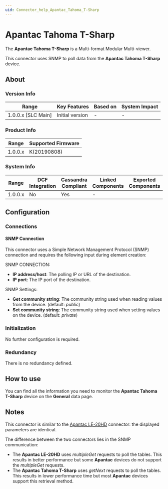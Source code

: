 ```yaml
---
uid: Connector_help_Apantac_Tahoma_T-Sharp
---
```


# Apantac Tahoma T-Sharp

The **Apantac Tahoma T-Sharp** is a Multi-format Modular Multi-viewer.

This connector uses SNMP to poll data from the **Apantac Tahoma T-Sharp** device.

## About

### Version Info

| Range                | Key Features     | Based on     | System Impact     |
|----------------------|------------------|--------------|-------------------|
| 1.0.0.x \[SLC Main\] | Initial version | \-           | \-                |

### Product Info

| Range | Supported Firmware                                                         |
|-----------|--------------------------------------------------------------------------------|
| 1.0.0.x   | K(20190808) |

### System Info

|Range  |DCF Integration  |Cassandra Compliant  |Linked Components  |Exported Components   |
|---------|---------|---------|---------|---------|
|1.0.0.x    |No       |Yes         |-         |   |

## Configuration

### Connections

#### SNMP Connection

This connector uses a Simple Network Management Protocol (SNMP) connection and requires the following input during element creation:

SNMP CONNECTION:

- **IP address/host**: The polling IP or URL of the destination.
- **IP port**: The IP port of the destination.


SNMP Settings:

- **Get community string**: The community string used when reading values from the device. (default: *public*)
- **Set community string**: The community string used when setting values on the device. (default: *private*)


### Initialization

No further configuration is required.

### Redundancy

There is no redundancy defined.

## How to use

You can find all the information you need to monitor the **Apantac Tahoma T-Sharp** device on the **General** data page.

## Notes

This connector is similar to the [Apantac LE-20HD](xref:Connector_help_Apantac_LE-20HD) connector: the displayed parameters are identical.

The difference between the two connectors lies in the SNMP communication:

- The **Apantac LE-20HD** uses *multipleGet* requests to poll the tables. This results in better performance but some **Apantac** devices do not support the *multipleGet* requests.
- The **Apantac Tahoma T-Sharp** uses *getNext* requests to poll the tables. This results in lower performance time but most **Apantac** devices support this retrieval method.
